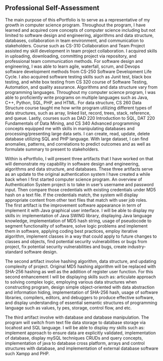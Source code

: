 ## Professional Self-Assessment

The main purpose of this ePortfolio is to serve as a representative of my growth in computer science program.  Throughout the program, I have learned and acquired core concepts of computer science including but not limited to software design and engineering, algorithms and data structure, databases, collaboration in team environment, and communication to stakeholders.  Course such as CS-310 Collaboration and Team Project assisted my skill development in team project collaboration.  I acquired skills in uploading, downloading, committing project via repository, and professional team communication methods.  For software design and engineering, I was able to learn agile, waterfall, scrum, and Devops software development methods from CS-250 Software Development Life Cycle.  I also acquired software testing skills such as Junit test, black box testing, and white box testing from CS 320 course of Software Testing, Automation, and quality assurance.  Algorithms and data structure vary from programming languages.  Throughout my computer science program, I was able to proficiently write programs on multiple languages such as Java, C++, Python, SQL, PHP, and HTML.   For data structure, CS 260 Data Structure course taught me how write program utilizing different types of data structures, such as array, linked list, record, trees, stack, reference, and queue.  Lastly, courses such as DAD 220 Introduction to SQL, DAT 220 Fundamentals of Data Mining, and CS 340 Advanced programming concepts equipped me with skills in manipulating databases and processing/presenting large data sets.  I can create, read, update, delete database utilizing SQL and PHP language.  With large dataset, I can find anomalies, patterns, and correlations to predict outcomes and as well as formulate summary to present to stakeholders.  

Within is ePortfolio, I will present three artifacts that I have worked on that will demonstrate my capability in software design and engineering, algorithms and data structure, and databases.  These three artifacts serve as an update to the original authentication system I have created a while back when I first started computer science program.  An overview of Authentication System project is to take in user’s username and password input.  Then compare those credentials with existing credentials under MD5 hash on a text file.  If the credentials match, the system will display appropriate content from other text files that match with user job roles.  
The first artifact is the improvement software appearance in term of implement it with Java graphical user interface.  I will be able to display my skills in: implementation of Java SWING library, displaying Java language knowledge, implementation of MD5 hash string, usage of pseudocode to segment functionality of software, solve logic problems and implement them in software, applying coding best practices, employ iterative algorithm, implement classes in a way that could apply to future changes to classes and objects, find potential security vulnerabilities or bugs from project, fix potential security vulnerabilities and bugs, create industry-standard software design.

The second artifact involve hashing algorithm, data structure, and updating complexity of project.  Original MD5 hashing algorithm will be replaced with SHA-256 hashing as well as the addition of register user function.  For this second enhancement I will be displaying skills such as: articulate approach to solving complex logic, employing various data structures when constructing program, design simple object-oriented with data abstraction and information hiding, implementation of SHA-256 hash, usage of software libraries, compilers, editors, and debuggers to produce effective software, and display understanding of essential semantic structures of programming language such as values, ty pes, storage, control flow, and etc.

The third artifact involve with database and database manipulation.  The program will switch from text file data storage to database storage via locahost and SQL language.  I will be able to display my skills such as: implement approach to ensure data are explicitly validated, implementation of database, display mySQL techniques CRUDs and query concepts, implementation of java to database cross platform, arrays and control structures with database, and implementation of external database software such Xampp and PHP.
